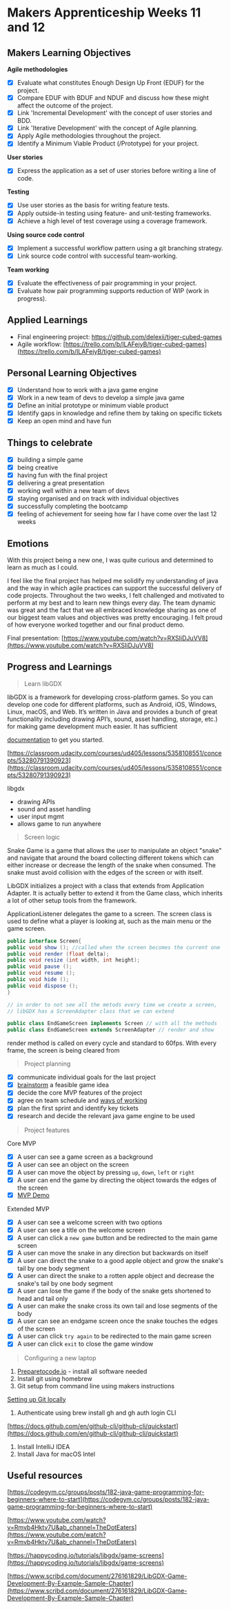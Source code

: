 # Makers Apprenticeship Weeks 11 and 12


## Makers Learning Objectives

**Agile methodologies**

- [x]  Evaluate what constitutes Enough Design Up Front (EDUF) for the project.
- [x]  Compare EDUF with BDUF and NDUF and discuss how these might affect the outcome of the project.
- [x]  Link 'Incremental Development' with the concept of user stories and BDD.
- [x]  Link 'Iterative Development' with the concept of Agile planning.
- [x]  Apply Agile methodologies throughout the project.
- [x]  Identify a Minimum Viable Product (/Prototype) for your project.

**User stories**

- [x]  Express the application as a set of user stories before writing a line of code.

**Testing**

- [x]  Use user stories as the basis for writing feature tests.
- [x]  Apply outside-in testing using feature- and unit-testing frameworks.
- [x]  Achieve a high level of test coverage using a coverage framework.

**Using source code control**

- [x]  Implement a successful workflow pattern using a git branching strategy.
- [x]  Link source code control with successful team-working.

**Team working**

- [x]  Evaluate the effectiveness of pair programming in your project.
- [x]  Evaluate how pair programming supports reduction of WIP (work in progress).

## Applied Learnings

- Final engineering project: https://github.com/delexii/tiger-cubed-games
- Agile workflow: [https://trello.com/b/ILAFejyB/tiger-cubed-games](https://trello.com/b/ILAFejyB/tiger-cubed-games)

## Personal Learning Objectives

- [x]  Understand how to work with a java game engine
- [x]  Work in a new team of devs to develop a simple java game
- [x]  Define an initial prototype or minimum viable product
- [x]  Identify gaps in knowledge and refine them by taking on specific tickets
- [x]  Keep an open mind and have fun

## Things to celebrate

- [x]  building a simple game
- [x]  being creative
- [x]  having fun with the final project
- [x]  delivering a great presentation
- [x]  working well within a new team of devs
- [x]  staying organised and on track with individual objectives
- [x]  successfully completing the bootcamp
- [x]  feeling of achievement for seeing how far I have come over the last 12 weeks

## Emotions 

With this project being a new one, I was quite curious and determined to learn as much as I could. 

I feel like the final project has helped me solidify my understanding of java and the way in which agile practices can support the successful delivery of code projects. Throughout the two weeks, I felt challenged and motivated to perform at my best and to learn new things every day. The team dynamic was great and the fact that we all embraced knowledge sharing as one of our biggest team values and objectives was pretty encouraging. I felt proud of how everyone worked together and our final product demo.

Final presentation: [https://www.youtube.com/watch?v=RXSIiDJuVV8](https://www.youtube.com/watch?v=RXSIiDJuVV8)

## Progress and Learnings

> Learn libGDX
> 

libGDX is a framework for developing cross-platform games. So you can develop one code for different platforms, such as Android, iOS, Windows, Linux, macOS, and Web. It’s written in Java and provides a bunch of great functionality including drawing API’s, sound, asset handling, storage, etc.) for making game development much easier. It has sufficient

[documentation](https://libgdx.badlogicgames.com/documentation/) to get you started.

[https://classroom.udacity.com/courses/ud405/lessons/5358108551/concepts/53280791390923](https://classroom.udacity.com/courses/ud405/lessons/5358108551/concepts/53280791390923)

libgdx

- drawing APIs
- sound and asset handling
- user input mgmt
- allows game to run anywhere

> Screen logic
> 

Snake Game is a game that allows the user to manipulate an object "snake" and navigate that around the board collecting different tokens which can either increase or decrease the length of the snake when consumed. The snake must avoid collision with the edges of the screen or with itself.

LibGDX initializes a project with a class that extends from Application Adapter. It is actually better to extend it from the Game class, which inherits a lot of other setup tools from the framework.

ApplicationListener delegates the game to a screen. The screen class is used to define what a player is looking at, such as the main menu or the game screen.

```java
public interface Screen{
public void show (); //called when the screen becomes the current one
public void render (float delta);
public void resize (int width, int height);
public void pause ();
public void resume ();
public void hide ();
public void dispose ();
}
```

```java
// in order to not see all the metods every time we create a screen, 
// libGDX has a ScreenAdapter class that we can extend

public class EndGameScreen implements Screen // with all the methods
public class EndGameScreen extends ScreenAdapter // render and show
```

render method is called on every cycle and standard to 60fps. With every frame, the screen is being cleared from

> Project planning
> 
- [x]  communicate individual goals for the last project
- [x]  [brainstorm](https://docs.google.com/document/d/1AJqtVvRKy-G0bmuS2OkYHLRLc4piygYUz-p7nggh9cE/edit#) a feasible game idea
- [x]  decide the core MVP features of the project
- [x]  agree on team schedule and [ways of working](https://trello.com/b/ILAFejyB/final-project)
- [x]  plan the first sprint and identify key tickets
- [x]  research and decide the relevant java game engine to be used

> Project features
> 

Core MVP

- [x]  A user can see a game screen as a background
- [x]  A user can see an object on the screen
- [x]  A user can move the object by pressing `up`, `down`, `left` or `right`
- [x]  A user can end the game by directing the object towards the edges of the screen
- [x]  [MVP Demo](https://github.com/delexii/snake-game/blob/5f91c9a7e953d3cf1fcdc2eda962336d40780458/core/assets/MVP%20Demo.mov)

Extended MVP

- [x]  A user can see a welcome screen with two options
- [x]  A user can see a title on the welcome screen
- [x]  A user can click a `new game` button and be redirected to the main game screen
- [x]  A user can move the snake in any direction but backwards on itself
- [x]  A user can direct the snake to a good apple object and grow the snake's tail by one body segment
- [x]  A user can direct the snake to a rotten apple object and decrease the snake's tail by one body segment
- [x]  A user can lose the game if the body of the snake gets shortened to head and tail only
- [x]  A user can make the snake cross its own tail and lose segments of the body
- [x]  A user can see an endgame screen once the snake touches the edges of the screen
- [x]  A user can click `try again` to be redirected to the main game screen
- [x]  A user can click `exit` to close the game window

> Configuring a new laptop
> 
1. [Preparetocode.io](http://Preparetocode.io) - install all software needed
2. Install git using homebrew
3. Git setup from command line using makers instructions

[Setting up Git locally](https://www.notion.so/Setting-up-Git-locally-835aad4248c94725bd2df0d8cb085198)

1. Authenticate using brew install gh and gh auth login CLI

[https://docs.github.com/en/github-cli/github-cli/quickstart](https://docs.github.com/en/github-cli/github-cli/quickstart)

1. Install IntelliJ IDEA
2. Install Java for macOS Intel

## Useful resources

[https://codegym.cc/groups/posts/182-java-game-programming-for-beginners-where-to-start](https://codegym.cc/groups/posts/182-java-game-programming-for-beginners-where-to-start)

[https://www.youtube.com/watch?v=Rmvb4Hktv7U&ab_channel=TheDotEaters](https://www.youtube.com/watch?v=Rmvb4Hktv7U&ab_channel=TheDotEaters)

[https://happycoding.io/tutorials/libgdx/game-screens](https://happycoding.io/tutorials/libgdx/game-screens)

[https://www.scribd.com/document/276161829/LibGDX-Game-Development-By-Example-Sample-Chapter](https://www.scribd.com/document/276161829/LibGDX-Game-Development-By-Example-Sample-Chapter)